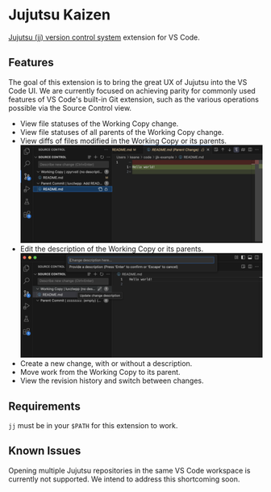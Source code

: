 # Jujutsu Kaizen

[Jujutsu (jj) version control system](https://github.com/jj-vcs/jj) extension for VS Code.

## Features

The goal of this extension is to bring the great UX of Jujutsu into the VS Code UI. We are currently focused on achieving parity for commonly used features of VS Code's built-in Git extension, such as the various operations possible via the Source Control view.

- View file statuses of the Working Copy change.
- View file statuses of all parents of the Working Copy change.
- View diffs of files modified in the Working Copy or its parents.
  ![view file diff](images/view_diff.png)
- Edit the description of the Working Copy or its parents.
  ![edit description](images/edit_description.png)
- Create a new change, with or without a description.
- Move work from the Working Copy to its parent.
- View the revision history and switch between changes.

## Requirements

`jj` must be in your `$PATH` for this extension to work.

## Known Issues

Opening multiple Jujutsu repositories in the same VS Code workspace is currently not supported. We intend to address this shortcoming soon.
